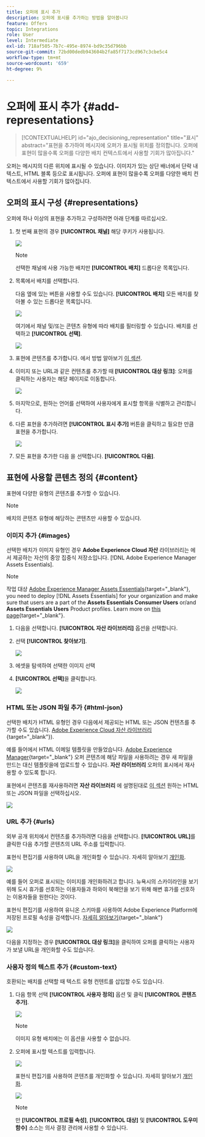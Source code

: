 ```yaml
---
title: 오퍼에 표시 추가
description: 오퍼에 표시를 추가하는 방법을 알아봅니다
feature: Offers
topic: Integrations
role: User
level: Intermediate
exl-id: 718af505-7b7c-495e-8974-bd9c35d796bb
source-git-commit: 72bd00dedb943604b2fa85f7173cd967c3cbe5c4
workflow-type: tm+mt
source-wordcount: '659'
ht-degree: 9%

---
```


# 오퍼에 표시 추가 {#add-representations}

>[!CONTEXTUALHELP]
>id="ajo_decisioning_representation"
>title="표시"
>abstract="표현을 추가하여 메시지에 오퍼가 표시될 위치를 정의합니다. 오퍼에 표현이 많을수록 오퍼를 다양한 배치 컨텍스트에서 사용할 기회가 많아집니다."

오퍼는 메시지의 다른 위치에 표시될 수 있습니다. 이미지가 있는 상단 배너에서 단락 내 텍스트, HTML 블록 등으로 표시됩니다. 오퍼에 표현이 많을수록 오퍼를 다양한 배치 컨텍스트에서 사용할 기회가 많아집니다.

## 오퍼의 표시 구성 {#representations}

오퍼에 하나 이상의 표현을 추가하고 구성하려면 아래 단계를 따르십시오.

1. 첫 번째 표현의 경우 **[!UICONTROL 채널]** 해당 쿠키가 사용됩니다.

   ![](../assets/channel-placement.png)

   >[!NOTE]
   >
   >선택한 채널에 사용 가능한 배치만 **[!UICONTROL 배치]** 드롭다운 목록입니다.

1. 목록에서 배치를 선택합니다.

   다음 옆에 있는 버튼을 사용할 수도 있습니다. **[!UICONTROL 배치]** 모든 배치를 찾아볼 수 있는 드롭다운 목록입니다.

   ![](../assets/browse-button-placements.png)

   여기에서 채널 및/또는 콘텐츠 유형에 따라 배치를 필터링할 수 있습니다. 배치를 선택하고 **[!UICONTROL 선택]**.

   ![](../assets/browse-placements.png)

1. 표현에 콘텐츠를 추가합니다. 에서 방법 알아보기 [이 섹션](#content).

1. 이미지 또는 URL과 같은 컨텐츠를 추가할 때 **[!UICONTROL 대상 링크]**: 오퍼를 클릭하는 사용자는 해당 페이지로 이동합니다.

   ![](../assets/offer-destination-link.png)

1. 마지막으로, 원하는 언어를 선택하여 사용자에게 표시할 항목을 식별하고 관리합니다.

1. 다른 표현을 추가하려면 **[!UICONTROL 표시 추가]** 버튼을 클릭하고 필요한 만큼 표현을 추가합니다.

   ![](../assets/offer-add-representation.png)

1. 모든 표현을 추가한 다음 을 선택합니다. **[!UICONTROL 다음]**.

## 표현에 사용할 콘텐츠 정의 {#content}

표현에 다양한 유형의 콘텐츠를 추가할 수 있습니다.

>[!NOTE]
>
>배치의 콘텐츠 유형에 해당하는 콘텐츠만 사용할 수 있습니다.

### 이미지 추가 {#images}

선택한 배치가 이미지 유형인 경우 **Adobe Experience Cloud 자산** 라이브러리는 에서 제공하는 자산의 중앙 집중식 저장소입니다. [!DNL Adobe Experience Manager Assets Essentials].

>[!NOTE]
>
> 작업 대상 [Adobe Experience Manager Assets Essentials](https://experienceleague.adobe.com/docs/experience-manager-assets-essentials/help/introduction.html){target="_blank"}, you need to deploy [!DNL Assets Essentials] for your organization and make sure that users are a part of the **Assets Essentials Consumer Users** or/and **Assets Essentials Users** Product profiles. Learn more on [this page](https://experienceleague.adobe.com/docs/experience-manager-assets-essentials/help/get-started-admins/deploy-administer.html){target="_blank"}.

1. 다음을 선택합니다. **[!UICONTROL 자산 라이브러리]** 옵션을 선택합니다.

1. 선택 **[!UICONTROL 찾아보기]**.

   ![](../assets/offer-browse-asset-library.png)

1. 에셋을 탐색하여 선택한 이미지 선택

1. **[!UICONTROL 선택]**&#x200B;을 클릭합니다.

   ![](../assets/offer-select-asset.png)

### HTML 또는 JSON 파일 추가 {#html-json}

선택한 배치가 HTML 유형인 경우 다음에서 제공되는 HTML 또는 JSON 컨텐츠를 추가할 수도 있습니다. [Adobe Experience Cloud 자산 라이브러리](https://experienceleague.adobe.com/docs/experience-manager-assets-essentials/help/introduction.html){target="_blank"}).

예를 들어에서 HTML 이메일 템플릿을 만들었습니다. [Adobe Experience Manager](https://experienceleague.adobe.com/docs/experience-manager.html){target="_blank"} 오퍼 콘텐츠에 해당 파일을 사용하려는 경우 새 파일을 만드는 대신 템플릿을에 업로드할 수 있습니다. **자산 라이브러리** 오퍼의 표시에서 재사용할 수 있도록 합니다.

표현에서 콘텐츠를 재사용하려면 **자산 라이브러리** 에 설명된대로 [이 섹션](#images) 원하는 HTML 또는 JSON 파일을 선택하십시오.

![](../assets/offer-browse-asset-library-json.png)

### URL 추가 {#urls}

외부 공개 위치에서 컨텐츠를 추가하려면 다음을 선택합니다. **[!UICONTROL URL]**&#x200B;를 클릭한 다음 추가할 콘텐츠의 URL 주소를 입력합니다.

표현식 편집기를 사용하여 URL을 개인화할 수 있습니다. 자세히 알아보기 [개인화](../../personalization/personalize.md#use-expression-editor).

![](../assets/offer-content-url.png)

예를 들어 오퍼로 표시되는 이미지를 개인화하려고 합니다. 뉴욕시의 스카이라인을 보기 위해 도시 휴가를 선호하는 이용자들과 하와이 북해안을 보기 위해 해변 휴가를 선호하는 이용자들을 원한다는 것이다.

표현식 편집기를 사용하여 유니온 스키마를 사용하여 Adobe Experience Platform에 저장된 프로필 속성을 검색합니다. [자세히 알아보기](https://experienceleague.adobe.com/docs/experience-platform/profile/union-schemas/union-schemas-overview.html){target="_blank"}

![](../assets/offer-content-url-personalization.png)

다음을 지정하는 경우 **[!UICONTROL 대상 링크]**&#x200B;을 클릭하여 오퍼를 클릭하는 사용자가 보낼 URL을 개인화할 수도 있습니다.

### 사용자 정의 텍스트 추가 {#custom-text}

호환되는 배치를 선택할 때 텍스트 유형 컨텐트를 삽입할 수도 있습니다.

1. 다음 항목 선택 **[!UICONTROL 사용자 정의]** 옵션 및 클릭 **[!UICONTROL 콘텐츠 추가]**.

   ![](../assets/offer-add-content.png)

   >[!NOTE]
   >
   >이미지 유형 배치에는 이 옵션을 사용할 수 없습니다.

1. 오퍼에 표시할 텍스트를 입력합니다.

   ![](../assets/offer-text-content.png)

   표현식 편집기를 사용하여 콘텐츠를 개인화할 수 있습니다. 자세히 알아보기 [개인화](../../personalization/personalize.md#use-expression-editor).

   ![](../assets/offer-personalization.png)

   >[!NOTE]
   >
   >만 **[!UICONTROL 프로필 속성]**, **[!UICONTROL 대상]** 및 **[!UICONTROL 도우미 함수]** 소스는 의사 결정 관리에 사용할 수 있습니다.

